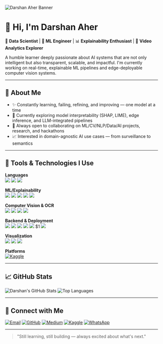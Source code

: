 ![Darshan Aher Banner](https://your-image-link.com)

# 👋 Hi, I'm **Darshan Aher**

🎯 **Data Scientist** | 🤖 **ML Engineer** | 📊 **Explainability Enthusiast** | 🎥 **Video Analytics Explorer**

A humble learner deeply passionate about AI systems that are not only intelligent but also transparent, scalable, and impactful. I'm currently working on real-time, explainable ML pipelines and edge-deployable computer vision systems.

---

## 🌱 About Me

- ✨ Constantly learning, failing, refining, and improving — one model at a time
- 🧠 Currently exploring model interpretability (SHAP, LIME), edge inference, and LLM-integrated pipelines
- 🤝 Always open to collaborating on ML/CV/NLP/Data/AI projects, research, and hackathons
- 📈 Interested in domain-agnostic AI use cases — from surveillance to semantics

---

## 🔧 Tools & Technologies I Use

**Languages**  
<img src="https://img.shields.io/badge/Python-3776AB?style=for-the-badge&logo=python&logoColor=white"/> <img src="https://img.shields.io/badge/SQL-003B57?style=for-the-badge&logo=mysql&logoColor=white"/> <img src="https://img.shields.io/badge/Bash-4EAA25?style=for-the-badge&logo=gnu-bash&logoColor=white"/>

**ML/Explainability**  
<img src="https://img.shields.io/badge/Scikit--Learn-F7931E?style=for-the-badge&logo=scikit-learn&logoColor=white"/> <img src="https://img.shields.io/badge/XGBoost-EC1C24?style=for-the-badge&logo=readthedocs&logoColor=white"/> <img src="https://img.shields.io/badge/TensorFlow-FF6F00?style=for-the-badge&logo=tensorflow&logoColor=white"/> <img src="https://img.shields.io/badge/SHAP-000000?style=for-the-badge&logo=python&logoColor=white"/> <img src="https://img.shields.io/badge/LIME-16A085?style=for-the-badge&logo=python&logoColor=white"/>

**Computer Vision & OCR**  
<img src="https://img.shields.io/badge/YOLOv11-212121?style=for-the-badge&logo=opencv&logoColor=white"/> <img src="https://img.shields.io/badge/PaddleOCR-00599C?style=for-the-badge&logo=paddlepaddle&logoColor=white"/> <img src="https://img.shields.io/badge/OpenCV-5C3EE8?style=for-the-badge&logo=opencv&logoColor=white"/> <img src="https://img.shields.io/badge/DeepSORT-9C27B0?style=for-the-badge&logo=python&logoColor=white"/>

**Backend & Deployment**  
<img src="https://img.shields.io/badge/FastAPI-009688?style=for-the-badge&logo=fastapi&logoColor=white"/> <img src="https://img.shields.io/badge/Flask-000000?style=for-the-badge&logo=flask&logoColor=white"/> <img src="https://img.shields.io/badge/MySQL-00758F?style=for-the-badge&logo=mysql&logoColor=white"/> <img src="https://img.shields.io/badge/CUDA-76B900?style=for-the-badge&logo=nvidia&logoColor=white"/> <img src="https://img.shields.io/badge/Docker-2496ED?style=for-the-badge&logo=docker&logoColor=white"/> $1 <img src="https://img.shields.io/badge/Jetson_Nano-76B900?style=for-the-badge&logo=nvidia&logoColor=white"/>

**Visualization**  
<img src="https://img.shields.io/badge/PowerBI-F2C811?style=for-the-badge&logo=powerbi&logoColor=black"/> <img src="https://img.shields.io/badge/Tableau-E97627?style=for-the-badge&logo=tableau&logoColor=white"/> <img src="https://img.shields.io/badge/Plotly-3F4F75?style=for-the-badge&logo=plotly&logoColor=white"/>

**Platforms**  
[![Kaggle](https://img.shields.io/badge/Kaggle-Profile-20BEFF?style=for-the-badge&logo=kaggle&logoColor=white)](https://www.kaggle.com/darshss)

---

## 📈 GitHub Stats

![Darshan's GitHub Stats](https://github-readme-stats.vercel.app/api?username=darshaher&show_icons=true&theme=tokyonight)
![Top Languages](https://github-readme-stats.vercel.app/api/top-langs/?username=darshaher&layout=compact&theme=tokyonight)

---

## 🔗 Connect with Me

[![Email](https://img.shields.io/badge/Email-darshanaher.ds@gmail.com-D14836?style=flat-square&logo=gmail&logoColor=white)](mailto:darshanaher.ds@gmail.com)
[![GitHub](https://img.shields.io/badge/GitHub-DarshAher-181717?style=flat-square&logo=github)](https://github.com/DarshAher)
[![Medium](https://img.shields.io/badge/Medium-@aher.darshs-000000?style=flat-square&logo=medium)](https://medium.com/@aher.darshs)
[![Kaggle](https://img.shields.io/badge/Kaggle-@yourkaggleusername-20BEFF?style=flat-square&logo=kaggle&logoColor=white)](https://www.kaggle.com/darshss)
[![WhatsApp](https://img.shields.io/badge/WhatsApp-Message-25D366?style=flat-square&logo=whatsapp&logoColor=white)](https://wa.me/919423091166)

---

> "Still learning, still building — always excited about what's next."
